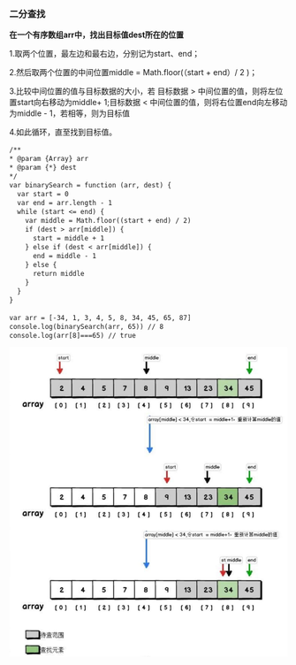### 二分查找

**在一个有序数组arr中，找出目标值dest所在的位置**

1.取两个位置，最左边和最右边，分别记为start、end；

2.然后取两个位置的中间位置middle = Math.floor(（start + end）/ 2 )；

3.比较中间位置的值与目标数据的大小，若 目标数据 > 中间位置的值，则将左位置start向右移动为middle+ 1;目标数据 < 中间位置的值，则将右位置end向左移动为middle - 1，若相等，则为目标值

4.如此循环，直至找到目标值。



```
/**
* @param {Array} arr
* @param {*} dest
*/
var binarySearch = function (arr, dest) {
  var start = 0
  var end = arr.length - 1
  while (start <= end) {
    var middle = Math.floor((start + end) / 2)
    if (dest > arr[middle]) {
      start = middle + 1
    } else if (dest < arr[middle]) {
      end = middle - 1
    } else {
      return middle
    }
  }
}

var arr = [-34, 1, 3, 4, 5, 8, 34, 45, 65, 87]
console.log(binarySearch(arr, 65)) // 8
console.log(arr[8]===65) // true
```

![half-lookup](/imgs/half-lookup.jpg)